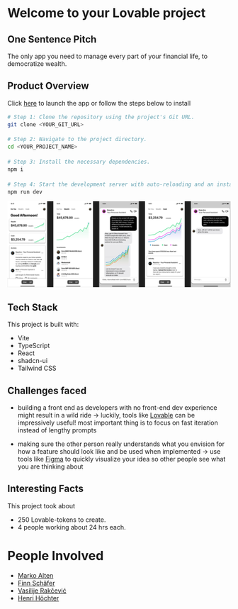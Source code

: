 # Welcome to your Lovable project

## One Sentence Pitch

The only app you need to manage every part of your financial life, to democratize wealth. 

## Product Overview

Click [here](cosmic-cool-things.lovable.app) to launch the app or follow the steps below to install 

```sh
# Step 1: Clone the repository using the project's Git URL.
git clone <YOUR_GIT_URL>

# Step 2: Navigate to the project directory.
cd <YOUR_PROJECT_NAME>

# Step 3: Install the necessary dependencies.
npm i

# Step 4: Start the development server with auto-reloading and an instant preview.
npm run dev
```

![Figma App](CDTM_TradeRepublic.png)

## Tech Stack

This project is built with:

- Vite
- TypeScript
- React
- shadcn-ui
- Tailwind CSS

## Challenges faced

- building a front end as developers with no front-end dev experience might result in a wild ride -> luckily, tools like [Lovable](https://lovable.dev/) can be impressively useful! most important thing is to focus on fast iteration instead of lengthy prompts

- making sure the other person really understands what you envision for how a feature should look like and be used when implemented -> use tools like [Figma](https://www.figma.com) to quickly visualize your idea so other people see what you are thinking about

## Interesting Facts

This project took about 
- 250 Lovable-tokens to create.
- 4 people working about 24 hrs each.

# People Involved

- [Marko Alten](https://github.com/orgs/CDTM-Hackathon-2025/people/m4rk0401)
- [Finn Schäfer](https://github.com/orgs/CDTM-Hackathon-2025/people/finn1901)
- [Vasilije Rakčević](https://github.com/orgs/CDTM-Hackathon-2025/people/VasilyRakche)
- [Henri Höchter](https://github.com/orgs/CDTM-Hackathon-2025/people/henrihoechter)
